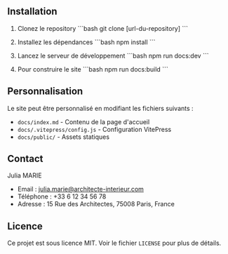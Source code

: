 
## Installation

1. Clonez le repository
\`\`\`bash
git clone [url-du-repository]
\`\`\`

2. Installez les dépendances
\`\`\`bash
npm install
\`\`\`

3. Lancez le serveur de développement
\`\`\`bash
npm run docs:dev
\`\`\`

4. Pour construire le site
\`\`\`bash
npm run docs:build
\`\`\`

## Personnalisation

Le site peut être personnalisé en modifiant les fichiers suivants :
- `docs/index.md` - Contenu de la page d'accueil
- `docs/.vitepress/config.js` - Configuration VitePress
- `docs/public/` - Assets statiques

## Contact

Julia MARIE
- Email : julia.marie@architecte-interieur.com
- Téléphone : +33 6 12 34 56 78
- Adresse : 15 Rue des Architectes, 75008 Paris, France

## Licence

Ce projet est sous licence MIT. Voir le fichier `LICENSE` pour plus de détails.
